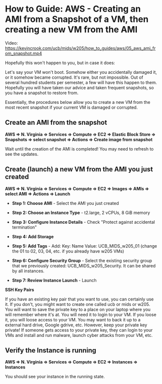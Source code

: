 # How to Guide: AWS - Creating an AMI from a Snapshot of a VM, then creating a new VM from the AMI

Video: https://kevincrook.com/ucb/mids/w205/how_to_guides/aws/05_aws_ami_from_snapshot.mp4

Hopefully this won't happen to you, but in case it does:

Let's say your VM won't boot.  Somehow either you accidentally damaged it, or it somehow became corrupted.  It's rare, but not impossible.  Out of several hundred students per semester, a few will have this happen to them.  Hopefully you will have taken our advice and taken frequent snapshots, so you have a snapshot to restore from.

Essentially, the procedures below allow you to create a new VM from the most recent snapshot if your current VM is damaged or corrupted.

## Create an AMI from the snapshot

**AWS => N. Virginia => Services => Compute => EC2 => Elastic Block Store => Snapshots => select snapshot => Actions => Create image from snapshot**

Wait until the creation of the AMI is completed!  You may need to refresh to see the updates.

## Create (launch) a new VM from the AMI you just created

**AWS => N. Virginia => Services => Compute => EC2 => Images => AMIs => select AMI => Actions => Launch**

* **Step 1: Choose AMI** - Select the AMI you just created

* **Step 2: Choose an Instance Type** - t2.large, 2 vCPUs, 8 GiB memory

* **Step 3: Configure Instance Details** - Check "Protect against accidental termination"

* **Step 4: Add Storage** 

* **Step 5: Add Tags** - Add: Key: Name Value: UCB_MIDS_w205_01 (change the 01 to 02, 03, 04, etc. if you already have w205 VMs)

* **Step 6: Configure Security Group** - Select the existing security group that we previously created: UCB_MIDS_w205_Security. It can be shared by all instances.

* **Step 7: Review Instance Launch** - Launch  

**SSH Key Pairs** 

If you have an existing key pair that you want to use, you can certainly use it.  If you don't, you might want to create one called ucb or mids or w205.  You will want to save the private key to a place on your laptop where you will remember where it's at. You will need it to login to your VM.  If you loose it, you will loose access to your VM.  You may want to back it up to a external hard drive, Google gdrive, etc.  However, keep your private key private!  If someone gets access to your private key, they can login to your VMs and install and run malware, launch cyber attacks from your VM, etc.  

## Verify the Instance is running

**AWS => N. Virginia => Services => Compute => EC2 => Instances => Instances**

You should see your instance in the running state.  
